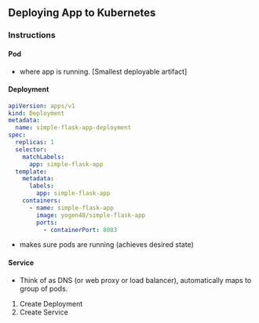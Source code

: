 ## Deploying App to Kubernetes

### Instructions

#### Pod

- where app is running. [Smallest deployable artifact]

#### Deployment

```yml
apiVersion: apps/v1
kind: Deployment
metadata:
  name: simple-flask-app-deployment
spec:
  replicas: 1
  selector:
    matchLabels:
      app: simple-flask-app
  template:
    metadata:
      labels:
        app: simple-flask-app
    containers:
      - name: simple-flask-app
        image: yogen48/simple-flask-app
        ports:
          - containerPort: 8083
```

- makes sure pods are running (achieves desired state)

#### Service

- Think of as DNS (or web proxy or load balancer), automatically maps to group of pods.

1. Create Deployment
2. Create Service
